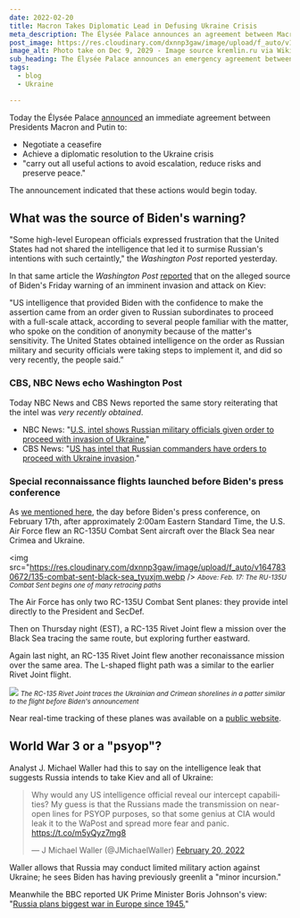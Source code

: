 ```yaml
---
date: 2022-02-20
title: Macron Takes Diplomatic Lead in Defusing Ukraine Crisis 
meta_description: The Élysée Palace announces an agreement between Macron and Putin to achieve a diplomatic resolution to the Ukraine crisis.
post_image: https://res.cloudinary.com/dxnnp3gaw/image/upload/f_auto/v1647830673/Emmanuel_Macron_and_Vladimir_Putin-2019_kbkszc.webp
image_alt: Photo take on Dec 9, 2029 - Image source kremlin.ru via Wikimedia Commons
sub_heading: The Élysée Palace announces an emergency agreement between Macron and Putin to achieve a diplomatic resolution to the Ukraine crisis.
tags:
  - blog
  - Ukraine

---
```


Today the Élysée Palace <a href="https://www.elysee.fr/emmanuel-macron/2022/02/20/entretien-telephonique-avec-vladimir-poutine-president-de-la-federation-de-russie-1" target="blank">announced</a> an immediate agreement between Presidents Macron and Putin to: 
* Negotiate a ceasefire 
* Achieve a diplomatic resolution to the Ukraine crisis
* "carry out all useful actions to avoid escalation, reduce risks and preserve peace."

The announcement indicated that these actions would begin today. 

## What was the source of Biden's warning?

"Some high-level European officials expressed frustration that the United States had not shared the intelligence that led it to surmise Russian's intentions with such certaintly," the <em>Washington Post</em> reported yesterday.

In that same article the <em>Washington Post</em> <a href="https://www.washingtonpost.com/national-security/2022/02/19/ukraine-russia-munich-zelensky/" target="blank">reported</a> that on the alleged source of Biden's Friday warning of an imminent invasion and attack on Kiev: 

"US intelligence that provided Biden with the confidence to make the assertion came from an order given to Russian subordinates to proceed with a full-scale attack, according to several people familiar with the matter, who spoke on the condition of anonymity because of the matter's sensitivity. The United States obtained intelligence on the order as Russian military and security officials were taking steps to implement it, and did so very recently, the people said.”

### CBS, NBC News echo Washington Post

Today NBC News and CBS News reported the same story reiterating that the intel was <em>very recently obtained</em>. 

* NBC News: "<a href="https://www.nbcnews.com/politics/us-intel-shows-russian-military-officials-order-proceed-invasion-ukrai-rcna17002" target="blank">U.S. intel shows Russian military officials given order to proceed with invasion of Ukraine.</a>"
* CBS News: "<a href="https://www.cbsnews.com/news/russia-ukraine-invasion-us-intelligence-orders/" target="blank">US has intel that Russian commanders have orders to proceed with Ukraine invasion</a>."

### Special reconnaissance flights launched before Biden's press conference

As <a href="https://decodr.ai/blog/ukraine-invasion/" target="blank">we mentioned here</a>, the day before Biden's press conference, on February 17th, after approximately 2:00am Eastern Standard Time, the U.S. Air Force flew an RC-135U Combat Sent aircraft over the Black Sea near Crimea and Ukraine. 

<img src="https://res.cloudinary.com/dxnnp3gaw/image/upload/f_auto/v1647830672/135-combat-sent-black-sea_tyuxjm.webp />
<small><em>Above: Feb. 17: The RU-135U Combat Sent begins one of many retracing paths</em></small>

The Air Force has only two RC-135U Combat Sent planes: they provide intel directly to the President and SecDef.

Then on Thursday night (EST), a RC-135 Rivet Joint flew a mission over the Black Sea tracing the same route, but exploring further eastward.

Again last night, an RC-135 Rivet Joint flew another reconaissance mission over the same area. The L-shaped flight path was a similar to the earlier Rivet Joint flight.<br/>

<img src="https://res.cloudinary.com/dxnnp3gaw/image/upload/f_auto/v1647830674/rc-135v-rivet-joint-ukraine_q7a8hg.png" />
<small><em>The RC-135 Rivet Joint traces the Ukrainian and Crimean shorelines in a patter similar to the flight before Biden's announcement</em></small>

Near real-time tracking of these planes was available on a <a href="https://globe.adsbexchange.com/?icao=ae0593" target="blank">public website</a>.

## World War 3 or a "psyop"?

Analyst J. Michael Waller had this to say on the intelligence leak that suggests Russia intends to take Kiev and all of Ukraine:

<blockquote class="twitter-tweet"><p lang="en" dir="ltr">Why would any US intelligence official reveal our intercept capabilities? My guess is that the Russians made the transmission on near-open lines for PSYOP purposes, so that some genius at CIA would leak it to the WaPost and spread more fear and panic. <a href="https://t.co/m5yQyz7mg8">https://t.co/m5yQyz7mg8</a></p>&mdash; J Michael Waller (@JMichaelWaller) <a href="https://twitter.com/JMichaelWaller/status/1495456032755179521?ref_src=twsrc%5Etfw">February 20, 2022</a></blockquote> <script async src="https://platform.twitter.com/widgets.js" charset="utf-8"></script>

Waller allows that Russia may conduct limited military action against Ukraine; he sees Biden has having previously greenlit a "minor incursion."

Meanwhile the BBC reported UK Prime Minister Boris Johnson's view: "<a href="https://www.bbc.com/news/uk-politics-60448162" target="blank">Russia plans biggest war in Europe since 1945.</a>"




